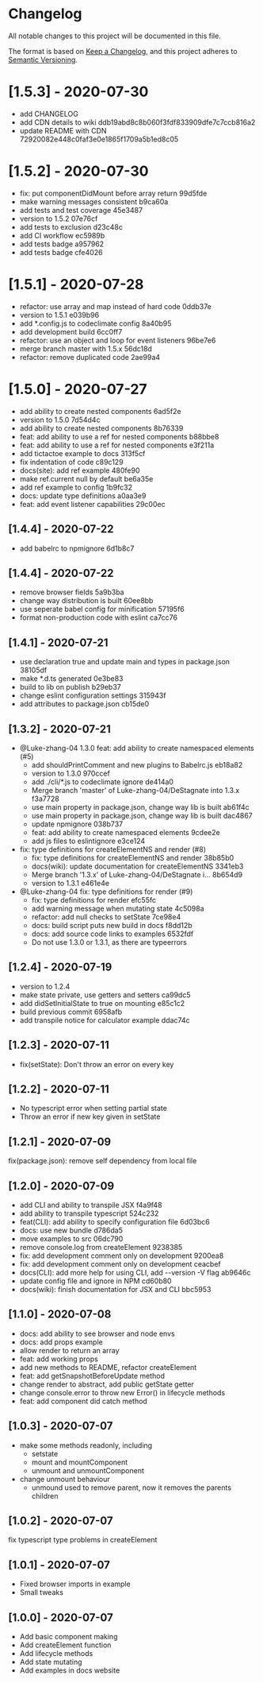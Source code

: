 # Changelog
All notable changes to this project will be documented in this file.

The format is based on [Keep a Changelog](https://keepachangelog.com/en/1.0.0/),
and this project adheres to [Semantic Versioning](https://semver.org/spec/v2.0.0.html).

# [1.5.3] - 2020-07-30
- add CHANGELOG
- add CDN details to wiki ddb19abd8c8b060f3fdf833909dfe7c7ccb816a2
- update README with CDN 72920082e448c0faf3e0e1865f1709a5b1ed8c05

# [1.5.2] - 2020-07-30
- fix: put componentDidMount before array return 99d5fde
- make warning messages consistent b9ca60a
- add tests and test coverage 45e3487
- version to 1.5.2 07e76cf
- add tests to exclusion d23c48c
- add CI workflow ec5989b
- add tests badge a957962
- add tests badge cfe4026

# [1.5.1] - 2020-07-28
- refactor: use array and map instead of hard code 0ddb37e
- version to 1.5.1 e039b96
- add *.config.js to codeclimate config 8a40b95
- add development build 6cc0ff7
- refactor: use an object and loop for event listeners 96be7e6
- merge branch master with 1.5.x 56dc18d
- refactor: remove duplicated code 2ae99a4

# [1.5.0] - 2020-07-27
- add ability to create nested components 6ad5f2e
- version to 1.5.0 7d54d4c
- add ability to create nested components 8b76339
- feat: add ability to use a ref for nested components b88bbe8
- feat: add ability to use a ref for nested components e3f211a
- add tictactoe example to docs 313f5cf
- fix indentation of code c89c129
- docs(site): add ref example 480fe90
- make ref.current null by default be6a35e
- add ref example to config 1b9fc32
- docs: update type definitions a0aa3e9
- feat: add event listener capabilities 29c00ec

## [1.4.4] - 2020-07-22
- add babelrc to npmignore 6d1b8c7

## [1.4.4] - 2020-07-22
- remove browser fields 5a9b3ba
- change way distribution is built 60ee8bb
- use seperate babel config for minification 57195f6
- format non-production code with eslint ca7cc76

## [1.4.1] - 2020-07-21
- use declaration true and update main and types in package.json 38105df
- make *.d.ts generated 0e3be83
- build to lib on publish b29eb37
- change eslint configuration settings 315943f
- add attributes to package.json cb15de0

## [1.3.2] - 2020-07-21
- @Luke-zhang-04 1.3.0 feat: add ability to create namespaced elements (#5)
  - add shouldPrintComment and new plugins to Babelrc.js eb18a82
  - version to 1.3.0 970ccef
  - add ./cli/*.js to codeclimate ignore de414a0
  - Merge branch 'master' of Luke-zhang-04/DeStagnate into 1.3.x f3a7728
  - use main property in package.json, change way lib is built ab61f4c
  - use main property in package.json, change way lib is built dac4867
  - update npmignore 038b737
  - feat: add ability to create namespaced elements 9cdee2e
  - add js files to eslintignore e3ce124
- fix: type definitions for createElementNS and render (#8)
  - fix: type definitions for createElementNS and render 38b85b0
  - docs(wiki): update documentation for createElementNS 3341eb3
  - Merge branch '1.3.x' of Luke-zhang-04/DeStagnate i… 8b654d9
  - version to 1.3.1 e461e4e
- @Luke-zhang-04 fix: type definitions for render (#9)
  - fix: type definitions for render efc55fc
  - add warning message when mutating state 4c5098a
  - refactor: add null checks to setState 7ce98e4
  - docs: build script puts new build in docs f8dd12b
  - docs: add source code links to examples 6532fdf
  - Do not use 1.3.0 or 1.3.1, as there are typeerrors

## [1.2.4] - 2020-07-19
- version to 1.2.4
- make state private, use getters and setters ca99dc5
- add didSetInitialState to true on mounting e85c1c2
- build previous commit 6958afb
- add transpile notice for calculator example ddac74c

## [1.2.3] - 2020-07-11
- fix(setState): Don't throw an error on every key

## [1.2.2] - 2020-07-11
- No typescript error when setting partial state
- Throw an error if new key given in setState

## [1.2.1] - 2020-07-09
fix(package.json): remove self dependency from local file

## [1.2.0] - 2020-07-09
- add CLI and ability to transpile JSX f4a9f48
- add ability to transpile typescript 524c232
- feat(CLI): add ability to specify configuration file 6d03bc6
- docs: use new bundle d786da5
- move examples to src 06dc790
- remove console.log from createElement 9238385
- fix: add development comment only on development 9200ea8
- fix: add development comment only on development ceacbef
- docs(CLI): add more help for using CLI, add --version -V flag ab9646c
- update config file and ignore in NPM cd60b80
- docs(wiki): finish documentation for JSX and CLI bbc5953

## [1.1.0] - 2020-07-08
- docs: add ability to see browser and node envs
- docs: add props example
- allow render to return an array
- feat: add working props
- add new methods to README, refactor createElement
- feat: add getSnapshotBeforeUpdate method
- change render to abstract, add public getState getter
- change console.error to throw new Error() in lifecycle methods
- feat: add component did catch method

## [1.0.3] - 2020-07-07
- make some methods readonly, including
  - setstate
  - mount and mountComponent
  - unmount and unmountComponent
- change unmount behaviour
  - unmound used to remove parent, now it removes the parents children

## [1.0.2] - 2020-07-07
fix typescript type problems in createElement

## [1.0.1] - 2020-07-07
- Fixed browser imports in example
- Small tweaks

## [1.0.0] - 2020-07-07
- Add basic component making
- Add createElement function
- Add lifecycle methods
- Add state mutating
- Add examples in docs website
